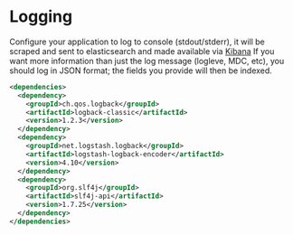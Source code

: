# Logging

Configure your application to log to console (stdout/stderr), it will be scraped and sent to elasticsearch and made available via [Kibana](https://logs.adeo.no)
If you want more information than just the log message (logleve, MDC, etc), you should log in JSON format; the fields you provide will then be indexed.
```pom.xml
<dependencies>
  <dependency>
    <groupId>ch.qos.logback</groupId>
    <artifactId>logback-classic</artifactId>
    <version>1.2.3</version>
  </dependency>
  <dependency>
    <groupId>net.logstash.logback</groupId>
    <artifactId>logstash-logback-encoder</artifactId>
    <version>4.10</version>
  </dependency>
  <dependency>
    <groupId>org.slf4j</groupId>
    <artifactId>slf4j-api</artifactId>
    <version>1.7.25</version>
  </dependency>
</dependencies>
```